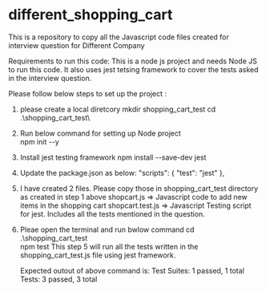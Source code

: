 # different_shopping_cart
This is a repository to copy all the Javascript code files created for interview question for Different Company


Requirements to run this code:
This is a node js project and needs Node JS to run this code.
It also uses jest tetsing framework to cover the tests asked in the interview question.

Please follow below steps to set up the project :

1) please create a local diretcory
  mkdir shopping_cart_test
  cd .\shopping_cart_test\

2) Run below command for setting up Node project  
    npm init --y

3) Install jest testing framework
    npm install --save-dev jest

4) Update the package.json as below:
    "scripts": {
        "test": "jest"
    },


4) I have created 2 files. Please copy those in shopping_cart_test directory as created in step 1 above
    shopcart.js => Javascript code to add new items in the shopping cart
    shopcart.test.js   => Javascript Testing script for jest. Includes all the tests mentioned in the question.


5) Pleae open the terminal and run bwlow command
    cd .\shopping_cart_test\
    npm test
    This step 5 will run all the tests written in the shopping_cart_test.js file using jest framework.

    Expected outout of above command is:
        Test Suites: 1 passed, 1 total
        Tests:       3 passed, 3 total
